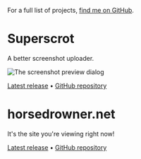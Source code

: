 For a full list of projects, [find me on GitHub](https://github.com/horsedrowner).

Superscrot
==========

A better screenshot uploader.

![The screenshot preview dialog](http://s.horsedrowner.net/Superscrot/PreviewDialog.png)

[Latest release](https://github.com/horsedrowner/Superscrot/releases/latest)
&bullet; [GitHub repository](https://github.com/horsedrowner/Superscrot)

horsedrowner.net
================

It's the site you're viewing right now!

[Latest release](http://horsedrowner.net)
&bullet; [GitHub repository](https://github.com/horsedrowner/horsedrowner.net)
